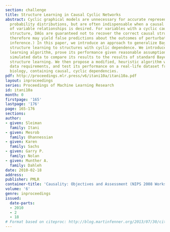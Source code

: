 ```yaml
---
section: challenge
title: Structure Learning in Causal Cyclic Networks
abstract: Cyclic graphical models are unnecessary for accurate representation of joint
  probability distributions, but are often indispensable when a causal representation
  of variable relationships is desired. For variables with a cyclic causal dependence
  structure, DAGs are guaranteed not to recover the correct causal structure, and
  therefore may yield false predictions about the outcomes of perturbations (and even
  inference.) In this paper, we introduce an approach to generalize Bayesian Network
  structure learning to structures with cyclic dependence. We introduce a structure
  learning algorithm, prove its performance given reasonable assumptions, and use
  simulated data to compare its results to the results of standard Bayesian network
  structure learning. We then propose a modified, heuristic algorithm with more modest
  data requirements, and test its performance on a real-life dataset from molecular
  biology, containing causal, cyclic dependencies.
pdf: http://proceedings.mlr.press/v6/itani10a/itani10a.pdf
layout: inproceedings
series: Proceedings of Machine Learning Research
id: itani10a
month: 0
firstpage: '165'
lastpage: '176'
page: 165-176
sections: 
author:
- given: Sleiman
  family: Itani
- given: Mesrob
  family: Ohannessian
- given: Karen
  family: Sachs
- given: Garry P.
  family: Nolan
- given: Munther A.
  family: Dahleh
date: 2010-02-18
address: 
publisher: PMLR
container-title: 'Causality: Objectives and Assessment (NIPS 2008 Workshop)'
volume: '6'
genre: inproceedings
issued:
  date-parts:
  - 2010
  - 2
  - 18
# Format based on citeproc: http://blog.martinfenner.org/2013/07/30/citeproc-yaml-for-bibliographies/
---
```

